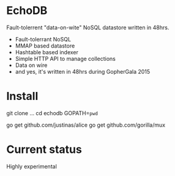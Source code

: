 EchoDB
===================
Fault-tolerrent "data-on-wite" NoSQL datastore written in 48hrs.

* Fault-tolerrant NoSQL
* MMAP based datastore
* Hashtable based indexer
* Simple HTTP API to manage collections
* Data on wire
* and yes, it's written in 48hrs during GopherGala 2015

Install
===================
git clone ...
cd echodb
GOPATH=`pwd`


go get github.com/justinas/alice
go get github.com/gorilla/mux


Current status
==================
Highly experimental


